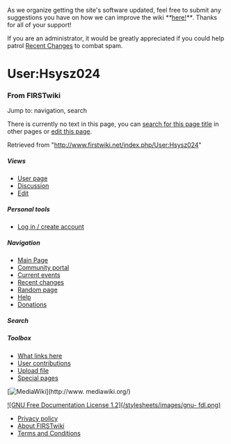 As we organize getting the site's software updated, feel free to submit any
suggestions you have on how we can improve the wiki
_**_[here!](/index.php/User:Hallry/Suggestions "User:Hallry/Suggestions"
)_**_. Thanks for all of your support!

If you are an administrator, it would be greatly appreciated if you could help
patrol [Recent Changes](/index.php/Special:Recentchanges
"Special:Recentchanges" ) to combat spam.

# User:Hsysz024

### From FIRSTwiki

Jump to: navigation, search

There is currently no text in this page, you can [search for this page
title](/index.php/Special:Search/Hsysz024 "Special:Search/Hsysz024" ) in other
pages or [edit this
page](http://www.firstwiki.net/index.php?title=User:Hsysz024&action=edit
"http://www.firstwiki.net/index.php?title=User:Hsysz024&action=edit" ).

Retrieved from "<http://www.firstwiki.net/index.php/User:Hsysz024>"

##### Views

  * [User page](/index.php?title=User:Hsysz024&action=edit)
  * [Discussion](/index.php?title=User_talk:Hsysz024&action=edit)
  * [Edit](/index.php?title=User:Hsysz024&action=edit)

##### Personal tools

  * [Log in / create account](/index.php?title=Special:Userlogin&returnto=User:Hsysz024)

[](/index.php/Main_Page "Main Page" )

##### Navigation

  * [Main Page](/index.php/Main_Page)
  * [Community portal](/index.php/FIRSTwiki:Community_portal)
  * [Current events](/index.php/Current_events)
  * [Recent changes](/index.php/Special:Recentchanges)
  * [Random page](/index.php/Special:Random)
  * [Help](/index.php/FIRSTwiki:Help)
  * [Donations](/index.php/FIRSTwiki:Site_support)

##### Search



##### Toolbox

  * [What links here](/index.php/Special:Whatlinkshere/User:Hsysz024)
  * [User contributions](/index.php/Special:Contributions/Hsysz024)
  * [Upload file](/index.php/Special:Upload)
  * [Special pages](/index.php/Special:Specialpages)

[![MediaWiki](/skins/common/images/poweredby_mediawiki_88x31.png)](http://www.
mediawiki.org/)

[![GNU Free Documentation License 1.2](/stylesheets/images/gnu-
fdl.png)](http://www.gnu.org/copyleft/fdl.html)

  * [Privacy policy](/index.php/FIRSTwiki:Privacy_policy "FIRSTwiki:Privacy policy" )
  * [About FIRSTwiki](/index.php/FIRSTwiki:About "FIRSTwiki:About" )
  * [Terms and Conditions](/index.php/FIRSTwiki:Terms_and_conditions "FIRSTwiki:Terms and conditions" )

